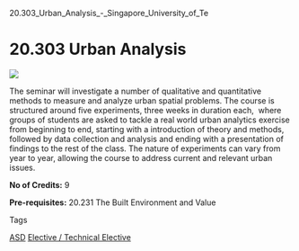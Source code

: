 20.303_Urban_Analysis_-_Singapore_University_of_Te



20.303 Urban Analysis
=====================

![](https://www.sutd.edu.sg/wp-content/uploads/2024/12/featured-image-20303-urban-analysis.png)

The seminar will investigate a number of qualitative and quantitative methods to measure and analyze urban spatial problems. The course is structured around five experiments, three weeks in duration each,  where groups of students are asked to tackle a real world urban analytics exercise from beginning to end, starting with a introduction of theory and methods, followed by data collection and analysis and ending with a presentation of findings to the rest of the class. The nature of experiments can vary from year to year, allowing the course to address current and relevant urban issues.

**No of Credits:** 9

**Pre-requisites:** 20.231 The Built Environment and Value

Tags

[ASD](/education/undergraduate/courses/?pillar-cluster=1167)
[Elective / Technical Elective](/education/undergraduate/courses/?course-type=853)

